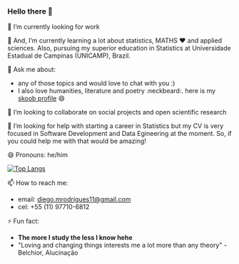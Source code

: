 ### Hello there 👋

🔭 I’m currently looking for work 

🌱 And, I’m currently learning a lot about statistics, MATHS :heart: and applied sciences. Also, pursuing my superior education in Statistics at Universidade Estadual de Campinas (UNICAMP), Brazil.

💬 Ask me about:
- any of those topics and would love to chat with you :)
- I also love humanities, literature and poetry :neckbeard:. here is my [skoob profile](https://www.skoob.com.br/usuario/7672133-diegomrods) :smile:

👯 I’m looking to collaborate on social projects and open scientific research

🤔 I’m looking for help with starting a career in Statistics but my CV is very focused in Software Development and Data Egineering at the moment. So, if you could help me with that would be amazing!

😄 Pronouns: he/him

[![Top Langs](https://github-readme-stats.vercel.app/api/top-langs/?username=polaroidz&theme=dracula&layout=compact&langs_count=10&hide=css,html,jupyter%20notebook,javascript,php)](https://github.com/evemontalvao/github-readme-stats)


📫 How to reach me:

- email: diego.mrodrigues11@gmail.com
- cel: +55 (11) 97710-6812

⚡ Fun fact: 
- **The more I study the less I know hehe**
- "Loving and changing things interests me a lot more than any theory" - Belchior, Alucinação




<!--
**polaroidz/polaroidz** is a ✨ _special_ ✨ repository because its `README.md` (this file) appears on your GitHub profile.

Here are some ideas to get you started:

- 🔭 I’m currently working on ...
- 🌱 I’m currently learning ...
- 👯 I’m looking to collaborate on ...
- 🤔 I’m looking for help with ...
- 💬 Ask me about ...
- 📫 How to reach me: ...
- 😄 Pronouns: ...
- ⚡ Fun fact: ...
-->

